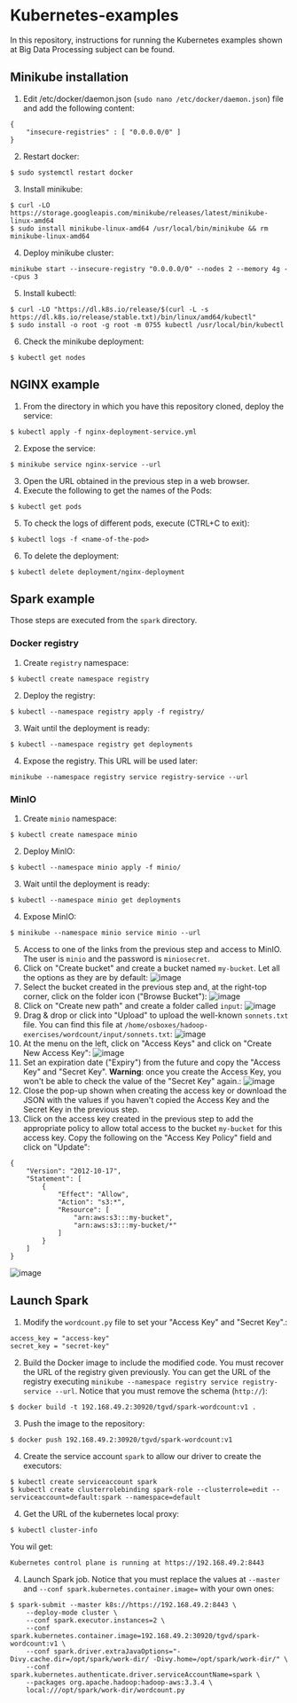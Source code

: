 # Kubernetes-examples

In this repository, instructions for running the Kubernetes examples shown at Big Data Processing subject can be found.

## Minikube installation

1. Edit /etc/docker/daemon.json (`sudo nano /etc/docker/daemon.json`) file and add the following content:
```
{
    "insecure-registries" : [ "0.0.0.0/0" ]
}
```
2. Restart docker:
```
$ sudo systemctl restart docker
```
3. Install minikube:
```
$ curl -LO https://storage.googleapis.com/minikube/releases/latest/minikube-linux-amd64
$ sudo install minikube-linux-amd64 /usr/local/bin/minikube && rm minikube-linux-amd64
```
4. Deploy minikube cluster:
```
minikube start --insecure-registry "0.0.0.0/0" --nodes 2 --memory 4g --cpus 3
```
5. Install kubectl:
```
$ curl -LO "https://dl.k8s.io/release/$(curl -L -s https://dl.k8s.io/release/stable.txt)/bin/linux/amd64/kubectl"
$ sudo install -o root -g root -m 0755 kubectl /usr/local/bin/kubectl
```
6. Check the minikube deployment:
```
$ kubectl get nodes
```

## NGINX example

1. From the directory in which you have this repository cloned, deploy the service:

```
$ kubectl apply -f nginx-deployment-service.yml
```

2. Expose the service:

```
$ minikube service nginx-service --url
```
3. Open the URL obtained in the previous step in a web browser.
4. Execute the following to get the names of the Pods:
```
$ kubectl get pods
```
5. To check the logs of different pods, execute (CTRL+C to exit):
```
$ kubectl logs -f <name-of-the-pod>
```
6. To delete the deployment:
```
$ kubectl delete deployment/nginx-deployment
```

## Spark example

Those steps are executed from the `spark` directory.

### Docker registry

1. Create `registry` namespace:
```
$ kubectl create namespace registry
```
2.  Deploy the registry:
```
$ kubectl --namespace registry apply -f registry/
```
3. Wait until the deployment is ready:
```
$ kubectl --namespace registry get deployments
```
4. Expose the registry. This URL will be used later:
```
minikube --namespace registry service registry-service --url
```

### MinIO

1. Create `minio` namespace:
```
$ kubectl create namespace minio
```
2. Deploy MinIO:
```
$ kubectl --namespace minio apply -f minio/
```
3. Wait until the deployment is ready:
```
$ kubectl --namespace minio get deployments
```
4. Expose MinIO:
```
$ minikube --namespace minio service minio --url
```
5. Access to one of the links from the previous step and access to MinIO. The user is `minio` and the password is `miniosecret`.
6. Click on "Create bucket" and create a bucket named `my-bucket`. Let all the options as they are by default:
![image](https://github.com/memaldi/kubernetes-examples/assets/1871269/403ec032-0066-464f-8396-e8e3584a2712)
7. Select the bucket created in the previous step and, at the right-top corner, click on the folder icon ("Browse Bucket"):
![image](https://github.com/memaldi/kubernetes-examples/assets/1871269/9bb076c2-853b-4d57-bb28-b82dd43e109d)
8. Click on "Create new path" and create a folder called `input`:
![image](https://github.com/memaldi/kubernetes-examples/assets/1871269/cb5b48c6-b6ec-46b5-8174-046f64930272)
9. Drag & drop or click into "Upload" to upload the well-known `sonnets.txt` file. You can find this file at `/home/osboxes/hadoop-exercises/wordcount/input/sonnets.txt`:
![image](https://github.com/memaldi/kubernetes-examples/assets/1871269/00062cbe-14f0-4ee4-9d53-a7bffa888f11)
10. At the menu on the left, click on "Access Keys" and click on "Create New Access Key":
![image](https://github.com/memaldi/kubernetes-examples/assets/1871269/49bcdb21-7208-478b-8099-6114e68ed581)
11. Set an expiration date ("Expiry") from the future and copy the "Access Key" and "Secret Key". **Warning**: once you create the Access Key, you won't be able to check the value of the "Secret Key" again.:
![image](https://github.com/memaldi/kubernetes-examples/assets/1871269/f1afb8b5-5faf-4064-b201-35004c5bc39f)
12. Close the pop-up shown when creating the access key or download the JSON with the values if you haven't copied the Access Key and the Secret Key in the previous step.
13. Click on the access key created in the previous step to add the appropriate policy to allow total access to the bucket `my-bucket` for this access key. Copy the following on the "Access Key Policy" field and click on "Update":
```
{
    "Version": "2012-10-17",
    "Statement": [
        {
            "Effect": "Allow",
            "Action": "s3:*",
            "Resource": [
                "arn:aws:s3:::my-bucket",
                "arn:aws:s3:::my-bucket/*"
            ]
        }
    ]
}
```
![image](https://github.com/memaldi/kubernetes-examples/assets/1871269/7a4de9a9-0143-446e-9fe0-62e997a00630)

## Launch Spark

1. Modify the `wordcount.py` file to set your "Access Key" and "Secret Key".:
```
access_key = "access-key"
secret_key = "secret-key"
```
2. Build the Docker image to include the modified code. You must recover the URL of the registry given previously. You can get the URL of the registry executing `minikube --namespace registry service registry-service --url`. Notice that you must remove the schema (`http://`):
```
$ docker build -t 192.168.49.2:30920/tgvd/spark-wordcount:v1 .
```
3. Push the image to the repository:
```
$ docker push 192.168.49.2:30920/tgvd/spark-wordcount:v1
```
4. Create the service account `spark` to allow our driver to create the executors:
```
$ kubectl create serviceaccount spark
$ kubectl create clusterrolebinding spark-role --clusterrole=edit --serviceaccount=default:spark --namespace=default
```
4. Get the URL of the kubernetes local proxy:
```
$ kubectl cluster-info
```
You wil get:
```
Kubernetes control plane is running at https://192.168.49.2:8443
```
4. Launch Spark job. Notice that you must replace the values at `--master` and `--conf spark.kubernetes.container.image=` with your own ones:
```
$ spark-submit --master k8s://https://192.168.49.2:8443 \
    --deploy-mode cluster \
    --conf spark.executor.instances=2 \
    --conf spark.kubernetes.container.image=192.168.49.2:30920/tgvd/spark-wordcount:v1 \
    --conf spark.driver.extraJavaOptions="-Divy.cache.dir=/opt/spark/work-dir/ -Divy.home=/opt/spark/work-dir/" \
    --conf spark.kubernetes.authenticate.driver.serviceAccountName=spark \
    --packages org.apache.hadoop:hadoop-aws:3.3.4 \
    local:///opt/spark/work-dir/wordcount.py
```

